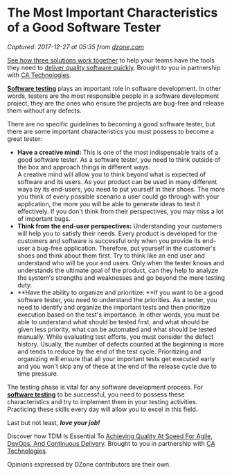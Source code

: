 # The Most Important Characteristics of a Good Software Tester

_Captured: 2017-12-27 at 05:35 from [dzone.com](https://dzone.com/articles/what-are-the-most-important-characteristics-of-a-g?edition=347109&utm_source=Zone%20Newsletter&utm_medium=email&utm_campaign=agile%202017-12-26)_

[See how three solutions work together](https://dzone.com/go?i=204124&u=https%3A%2F%2Fad.doubleclick.net%2Fddm%2Ftrackclk%2FN6040.130331DZONE%2FB11226848.150413346%3Bdc_trk_aid%3D321098505%3Bdc_trk_cid%3D81553809%3Bdc_lat%3D%3Bdc_rdid%3D%3Btag_for_child_directed_treatment%3D) to help your teams have the tools they need to [deliver quality software quickly](https://dzone.com/go?i=204124&u=https%3A%2F%2Fad.doubleclick.net%2Fddm%2Ftrackclk%2FN6040.130331DZONE%2FB11226848.150123399%3Bdc_trk_aid%3D321096583%3Bdc_trk_cid%3D81552442%3Bdc_lat%3D%3Bdc_rdid%3D%3Btag_for_child_directed_treatment%3D). Brought to you in partnership with [CA Technologies](https://dzone.com/go?i=204124&u=https%3A%2F%2Fad.doubleclick.net%2Fddm%2Ftrackclk%2FN6040.130331DZONE%2FB11226848.150413346%3Bdc_trk_aid%3D321098505%3Bdc_trk_cid%3D81553809%3Bdc_lat%3D%3Bdc_rdid%3D%3Btag_for_child_directed_treatment%3D).

**[Software testing](http://executeautomationtest.wordpress.com/2017/12/04/automated-testing-and-manual-testing-what-are-the-differences-and-when-should-you-use/)** plays an important role in software development. In other words, testers are the most responsible people in a software development project, they are the ones who ensure the projects are bug-free and release them without any defects.

There are no specific guidelines to becoming a good software tester, but there are some important characteristics you must possess to become a great tester:

  * **Have a creative mind:** This is one of the most indispensable traits of a good software tester. As a software tester, you need to think outside of the box and approach things in different ways.  
A creative mind will allow you to think beyond what is expected of software and its users. As your product can be used in many different ways by its end-users, you need to put yourself in their shoes. The more you think of every possible scenario a user could go through with your application, the more you will be able to generate ideas to test it effectively. If you don't think from their perspectives, you may miss a lot of important bugs.
  * **Think from the end-user perspectives:** Understanding your customers will help you to satisfy their needs. Every product is developed for the customers and software is successful only when you provide its end-user a bug-free application. Therefore, put yourself in the customer's shoes and think about them first. Try to think like an end user and understand who will be your end users. Only when the tester knows and understands the ultimate goal of the product, can they help to analyze the system's strengths and weaknesses and go beyond the mere testing duty.
  * **Have the ability to organize and prioritize: **If you want to be a good software tester, you need to understand the priorities. As a tester, you need to identify and organize the important tests and then prioritize execution based on the test's importance. In other words, you must be able to understand what should be tested first, and what should be given less priority, what can be automated and what should be tested manually. While evaluating test efforts, you must consider the defect history. Usually, the number of defects counted at the beginning is more and tends to reduce by the end of the test cycle. Prioritizing and organizing will ensure that all your important tests get executed early and you won't skip any of these at the end of the release cycle due to time pressure.

The testing phase is vital for any software development process. For **[software testing](https://executeautomationtest.wordpress.com/2017/12/04/automated-testing-and-manual-testing-what-are-the-differences-and-when-should-you-use/)** to be successful, you need to possess these characteristics and try to implement them in your testing activities. Practicing these skills every day will allow you to excel in this field.

Last but not least, **_love your job!_**

Discover how TDM Is Essential To [Achieving Quality At Speed For Agile, DevOps, And Continuous Delivery](https://dzone.com/go?i=204125&u=https%3A%2F%2Fad.doubleclick.net%2Fddm%2Ftrackclk%2FN6040.130331DZONE%2FB11226848.150413345%3Bdc_trk_aid%3D321095198%3Bdc_trk_cid%3D81552443%3Bdc_lat%3D%3Bdc_rdid%3D%3Btag_for_child_directed_treatment%3D). Brought to you in partnership with [CA Technologies](https://dzone.com/go?i=204125&u=https%3A%2F%2Fad.doubleclick.net%2Fddm%2Ftrackclk%2FN6040.130331DZONE%2FB11226848.150413345%3Bdc_trk_aid%3D321095198%3Bdc_trk_cid%3D81552443%3Bdc_lat%3D%3Bdc_rdid%3D%3Btag_for_child_directed_treatment%3D).

Opinions expressed by DZone contributors are their own.
